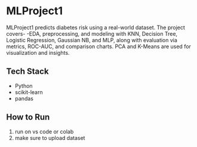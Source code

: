 # MLProject1
MLProject1 predicts diabetes risk using a real-world dataset. 
The project covers-
-EDA, preprocessing, and modeling with KNN, Decision Tree, Logistic Regression, Gaussian NB, and MLP, along with evaluation via metrics, ROC-AUC, and comparison charts. PCA and K-Means are used for visualization and insights.

## Tech Stack
- Python
- scikit-learn
- pandas

## How to Run
1. run on vs code or colab
2. make sure to upload dataset
